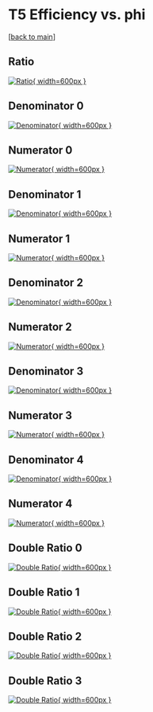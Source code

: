 # T5 Efficiency vs. phi

[[back to main](./)]



## Ratio

[![Ratio](../mtv/var/T5_loweta_211_-1_eff_phi.png){ width=600px }](../mtv/var/T5_loweta_211_-1_eff_phi.pdf)

## Denominator 0

[![Denominator](../mtv/den/T5_loweta_211_-1_eff_phi_den0.png){ width=600px }](../mtv/den/T5_loweta_211_-1_eff_phi_den0.pdf)

## Numerator 0

[![Numerator](../mtv/num/T5_loweta_211_-1_eff_phi_num0.png){ width=600px }](../mtv/num/T5_loweta_211_-1_eff_phi_num0.pdf)

## Denominator 1

[![Denominator](../mtv/den/T5_loweta_211_-1_eff_phi_den1.png){ width=600px }](../mtv/den/T5_loweta_211_-1_eff_phi_den1.pdf)

## Numerator 1

[![Numerator](../mtv/num/T5_loweta_211_-1_eff_phi_num1.png){ width=600px }](../mtv/num/T5_loweta_211_-1_eff_phi_num1.pdf)

## Denominator 2

[![Denominator](../mtv/den/T5_loweta_211_-1_eff_phi_den2.png){ width=600px }](../mtv/den/T5_loweta_211_-1_eff_phi_den2.pdf)

## Numerator 2

[![Numerator](../mtv/num/T5_loweta_211_-1_eff_phi_num2.png){ width=600px }](../mtv/num/T5_loweta_211_-1_eff_phi_num2.pdf)

## Denominator 3

[![Denominator](../mtv/den/T5_loweta_211_-1_eff_phi_den3.png){ width=600px }](../mtv/den/T5_loweta_211_-1_eff_phi_den3.pdf)

## Numerator 3

[![Numerator](../mtv/num/T5_loweta_211_-1_eff_phi_num3.png){ width=600px }](../mtv/num/T5_loweta_211_-1_eff_phi_num3.pdf)

## Denominator 4

[![Denominator](../mtv/den/T5_loweta_211_-1_eff_phi_den4.png){ width=600px }](../mtv/den/T5_loweta_211_-1_eff_phi_den4.pdf)

## Numerator 4

[![Numerator](../mtv/num/T5_loweta_211_-1_eff_phi_num4.png){ width=600px }](../mtv/num/T5_loweta_211_-1_eff_phi_num4.pdf)

## Double Ratio 0

[![Double Ratio](../mtv/ratio/T5_loweta_211_-1_eff_phi_ratio0.png){ width=600px }](../mtv/ratio/T5_loweta_211_-1_eff_phi_ratio0.pdf)

## Double Ratio 1

[![Double Ratio](../mtv/ratio/T5_loweta_211_-1_eff_phi_ratio1.png){ width=600px }](../mtv/ratio/T5_loweta_211_-1_eff_phi_ratio1.pdf)

## Double Ratio 2

[![Double Ratio](../mtv/ratio/T5_loweta_211_-1_eff_phi_ratio2.png){ width=600px }](../mtv/ratio/T5_loweta_211_-1_eff_phi_ratio2.pdf)

## Double Ratio 3

[![Double Ratio](../mtv/ratio/T5_loweta_211_-1_eff_phi_ratio3.png){ width=600px }](../mtv/ratio/T5_loweta_211_-1_eff_phi_ratio3.pdf)

